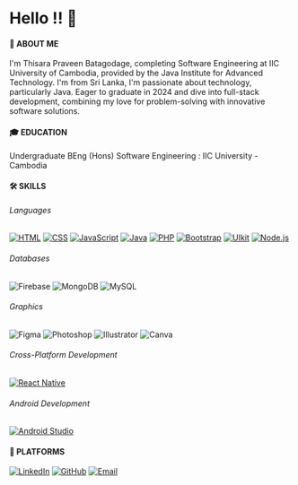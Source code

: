 # Hello !! 👋

#### 🚀 ABOUT ME
I'm Thisara Praveen Batagodage, completing Software Engineering at IIC University of Cambodia, provided by the Java Institute for Advanced Technology. I'm from Sri Lanka, I'm passionate about technology, particularly Java. Eager to graduate in 2024 and dive into full-stack development, combining my love for problem-solving with innovative software solutions.

#### 🎓 EDUCATION 
Undergraduate BEng (Hons) Software Engineering : IIC University - Cambodia

#### 🛠️ SKILLS

###### Languages
[![HTML](https://img.shields.io/badge/HTML5-E34F26?style=for-the-badge&logo=html5&logoColor=white)](https://developer.mozilla.org/en-US/docs/Web/Guide/HTML/HTML5) [![CSS](https://img.shields.io/badge/CSS3-1572B6?style=for-the-badge&logo=css3&logoColor=white)](https://developer.mozilla.org/en-US/docs/Web/CSS) [![JavaScript](https://img.shields.io/badge/JavaScript-F7DF1E?style=for-the-badge&logo=javascript&logoColor=black)](https://developer.mozilla.org/en-US/docs/Web/JavaScript) [![Java](https://img.shields.io/badge/Java-007396?style=for-the-badge&logo=java&logoColor=white)](https://www.java.com) [![PHP](https://img.shields.io/badge/PHP-777BB4?style=for-the-badge&logo=php&logoColor=white)](https://www.php.net) [![Bootstrap](https://img.shields.io/badge/Bootstrap-7952B3?style=for-the-badge&logo=bootstrap&logoColor=white)](https://getbootstrap.com/) [![UIkit](https://img.shields.io/badge/UIkit-2396F3?style=for-the-badge&logo=uikit&logoColor=white)](https://getuikit.com/) [![Node.js](https://img.shields.io/badge/Node.js-43853D?style=for-the-badge&logo=node.js&logoColor=white)](https://nodejs.org/)

###### Databases
![Firebase](https://img.shields.io/badge/Firebase-FFCA28?style=for-the-badge&logo=firebase&logoColor=black) ![MongoDB](https://img.shields.io/badge/MongoDB-47A248?style=for-the-badge&logo=mongodb&logoColor=white) ![MySQL](https://img.shields.io/badge/MySQL-4479A1?style=for-the-badge&logo=mysql&logoColor=white)

###### Graphics 
![Figma](https://img.shields.io/badge/Figma-F24E1E?style=for-the-badge&logo=figma&logoColor=white) ![Photoshop](https://img.shields.io/badge/Photoshop-31A8FF?style=for-the-badge&logo=adobe-photoshop&logoColor=white) ![Illustrator](https://img.shields.io/badge/Illustrator-FF9A00?style=for-the-badge&logo=adobe-illustrator&logoColor=white) ![Canva](https://img.shields.io/badge/Canva-00C4CC?style=for-the-badge&logo=canva&logoColor=white)

###### Cross-Platform Development 
[![React Native](https://img.shields.io/badge/React_Native-61DAFB?style=for-the-badge&logo=react&logoColor=white)](https://reactnative.dev)

###### Android Development
 [![Android Studio](https://img.shields.io/badge/Android_Studio-3DDC84?style=for-the-badge&logo=android-studio&logoColor=white)](https://developer.android.com/studio)
 
#### 🚁 PLATFORMS
[![LinkedIn](https://img.shields.io/badge/LinkedIn-0077B5?style=for-the-badge&logo=linkedin&logoColor=white)](https://www.linkedin.com/in/thisara-611771225) [![GitHub](https://img.shields.io/badge/GitHub-100000?style=for-the-badge&logo=github&logoColor=white)](https://github.com/Thisara2191) [![Email](https://img.shields.io/badge/Email-D14836?style=for-the-badge&logo=gmail&logoColor=white)](mailto:thisara2fdo@gmail.com)

